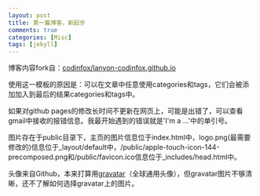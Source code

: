 ```yaml
---
layout: post
title: 第一篇博客，新起步
comments: true
categories: [Misc]
tags: [jekyll]
---
```


博客内容fork自：[codinfox/lanyon-codinfox.github.io](https://github.com/codinfox/lanyon-codinfox.github.io)

使用这一模板的原因是：可以在文章中任意使用categories和tags，它们会被添加加入到最后的结果categories和tags中。

如果对github pages的修改长时间不更新在网页上，可能是出错了，可以查看gmail中接收的报错信息。我最开始遇到的错误就是'I'm a ...'中的单引号。

图片存在于public目录下，主页的图片信息位于index.html中，logo.png(最需要修改的)信息位于_layout/default中，/public/apple-touch-icon-144-precomposed.png和/public/favicon.ico信息位于_includes/head.html中。

头像来自Github，本来打算用[gravatar](https://en.gravatar.com/jaminjiang)（全球通用头像），但gravatar图片不够清晰，还不了解如何选择gravatar上的图片。
